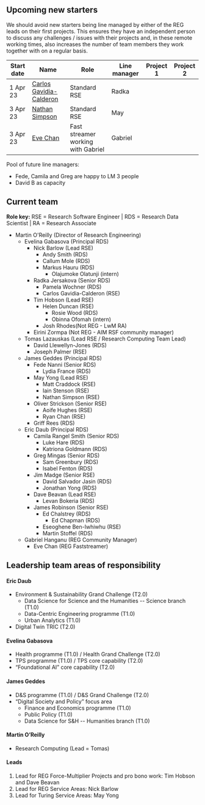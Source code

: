 ## Upcoming new starters

We should avoid new starters being line managed by either of the REG leads on their first projects. This ensures they have an independent person to discuss any challenges / issues with their projects and, in these remote working times, also increases the number of team members they work together with on a regular basis.

| Start date | Name | Role | Line manager | Project 1 | Project 2 | 
| --- | --- | --- | --- | --- | --- |
| 1 Apr 23 | [Carlos Gavidia-Calderon](https://github.com/alan-turing-institute/Hut23/issues/1290) |Standard RSE | Radka | |
| 3 Apr 23 | [Nathan Simpson](https://github.com/alan-turing-institute/Hut23/issues/1291) | Standard RSE | May | |
| 3 Apr 23 | [Eve Chan](https://github.com/alan-turing-institute/Hut23/issues/1415) | Fast streamer working with Gabriel | Gabriel | |

Pool of future line managers:

- Fede, Camila and Greg are happy to LM 3 people
- David B as capacity

## Current team
**Role key:** RSE = Research Software Engineer | RDS = Research Data Scientist | RA = Research Associate

- Martin O'Reilly (Director of Research Engineering)
  - Evelina Gabasova (Principal RDS)
      - Nick Barlow (Lead RSE)
          - Andy Smith (RDS)
          - Callum Mole (RDS)
          - Markus Hauru (RDS)
              - Olajumoke Olatunji (intern)
      - Radka Jersakova (Senior RDS)
          - Pamela Wochner (RDS)
          - Carlos Gavidia-Calderon (RSE) 
      - Tim Hobson (Lead RSE)
          - Helen Duncan (RSE)
              - Rosie Wood (RDS)
              - Obinna Ofomah (intern)
          - Josh Rhodes(Not REG - LwM RA)
      - Eirini Zormpa (Not REG - AIM RSF community manager)
  - Tomas Lazauskas (Lead RSE / Research Computing Team Lead)
      - David Llewellyn-Jones (RDS)
      - Joseph Palmer (RSE)
  - James Geddes (Principal RDS)
      - Fede Nanni (Senior RDS)
          - Lydia France (RDS)
      - May Yong (Lead RSE)
          - Matt Craddock (RSE)
          - Iain Stenson (RSE)
          - Nathan Simpson (RSE)
      - Oliver Strickson (Senior RSE)
          - Aoife Hughes (RSE)
          - Ryan Chan (RSE)
      - Griff Rees (RDS)
  - Eric Daub (Principal RDS)
      - Camila Rangel Smith (Senior RDS)
          - Luke Hare (RDS)
          - Katriona Goldmann (RDS)
      - Greg Mingas (Senior RDS)
         - Sam Greenbury (RDS)
         - Isabel Fenton (RDS)
      - Jim Madge (Senior RSE)
          - David Salvador Jasin (RDS)
          - Jonathan Yong (RDS)
      - Dave Beavan (Lead RSE)
        - Levan Bokeria (RDS)
      - James Robinson (Senior RSE)
        - Ed Chalstrey (RDS)
             - Ed Chapman (RDS)
        - Eseoghene Ben-Iwhiwhu (RSE)
        - Martin Stoffel (RDS)
  - Gabriel Hanganu (REG Community Manager)
      - Eve Chan (REG Faststreamer)


## Leadership team areas of responsibility


#### Eric Daub

- Environment & Sustainability Grand Challenge (T2.0)
  - Data Science for Science and the Humanities -- Science branch (T1.0)
  - Data-Centric Engineering programme (T1.0)
  - Urban Analytics (T1.0)
- Digital Twin TRIC (T2.0)

#### Evelina Gabasova
  - Health programme (T1.0) / Health Grand Challenge (T2.0)
  - TPS programme (T1.0) / TPS core capability (T2.0)
  - “Foundational AI” core capability (T2.0)

#### James Geddes
  - D&S programme (T1.0) / D&S Grand Challenge (T2.0)
  - “Digital Society and Policy” focus area
    - Finance and Economics programme (T1.0)
    - Public Policy (T1.0)
    - Data Science for S&H -- Humanities branch (T1.0)

#### Martin O’Reilly
  - Research Computing (Lead = Tomas)

#### Leads

1. Lead for REG Force-Multiplier Projects and pro bono work: Tim Hobson and Dave Beavan
2. Lead for REG Service Areas: Nick Barlow
3. Lead for Turing Service Areas: May Yong


